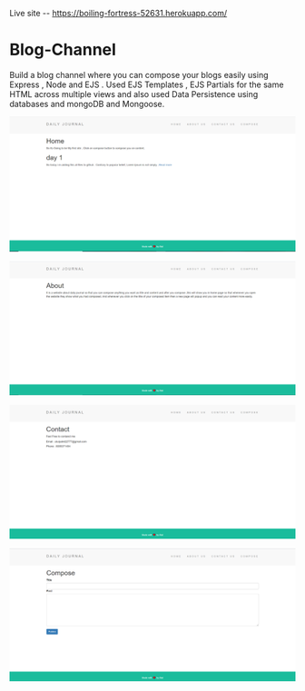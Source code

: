 Live site -- https://boiling-fortress-52631.herokuapp.com/

# Blog-Channel
Build a blog channel where you can compose your blogs easily using Express , Node and EJS . Used EJS Templates , EJS Partials for the same HTML across multiple views and also used Data Persistence using databases and mongoDB and Mongoose.


![Test Image 1](blog1.png)

![Test Image 1](blog2.png)

![Test Image 1](blog3.png)

![Test Image 1](blog4.png)
